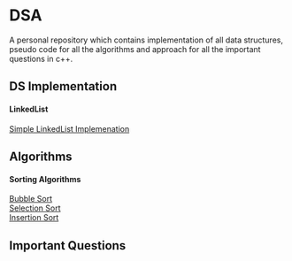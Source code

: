 # DSA
A personal repository which contains implementation of all data structures, pseudo code for all the algorithms and approach for all the important questions in c++.
## DS Implementation
<h4>LinkedList</h4>
<a href="https://github.com/shivamparashar165/DSA/blob/main/simpleLinkedList.cpp">Simple LinkedList Implemenation</a>

## Algorithms
<h4>Sorting Algorithms</h4>
<a href="https://github.com/shivamparashar165/DSA/blob/main/bubbleSort.cpp">Bubble Sort</a><br>
<a href="https://github.com/shivamparashar165/DSA/blob/main/selectionSort.cpp">Selection Sort</a><br>
<a href="https://github.com/shivamparashar165/DSA/blob/main/insertionSort.cpp">Insertion Sort</a><br>

## Important Questions

